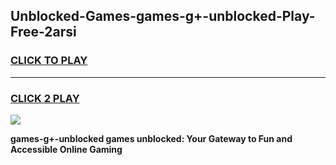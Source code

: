 
## Unblocked-Games-games-g+-unblocked-Play-Free-2arsi
<h3>
<a href="https://premium76.site?title=games-g+-unblocked&ref=19M">CLICK TO PLAY</a></h3>
<hr>

<h3>
<a href="https://premium76.site?title=games-g+-unblocked&ref=19M">CLICK 2 PLAY</a>
  
</h3>

<a href="https://premium76.site?title=games-g+-unblocked&ref=19M"><img src="https://clearcache.store/games.png"></a>


**games-g+-unblocked games unblocked: Your Gateway to Fun and Accessible Online Gaming**
